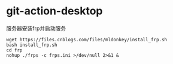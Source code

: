 # git-action-desktop

服务器安装frp并启动服务
```
wget https://files.cnblogs.com/files/mldonkey/install_frp.sh
bash install_frp.sh
cd frp
nohup ./frps -c frps.ini >/dev/null 2>&1 &

```
